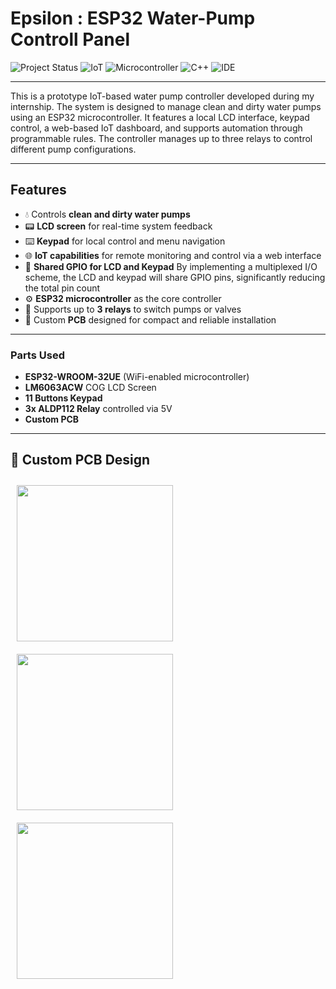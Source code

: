 
# Epsilon : ESP32 Water-Pump Controll Panel 

![Project Status](https://img.shields.io/badge/status-prototype-purple) ![IoT](https://img.shields.io/badge/IoT-enabled-blueviolet) ![Microcontroller](https://img.shields.io/badge/MCU-ESP32-orange) ![C++](https://img.shields.io/badge/language-C++-blue) ![IDE](https://img.shields.io/badge/IDE-Arduino-turquoise)

---
This is a prototype IoT-based water pump controller developed during my internship. The system is designed to manage clean and dirty water pumps using an ESP32 microcontroller. It features a local LCD interface, keypad control, a web-based IoT dashboard, and supports automation through programmable rules. The controller manages up to three relays to control different pump configurations.

---


## Features

- 💧 Controls **clean and dirty water pumps**
- 📟 **LCD screen** for real-time system feedback
- ⌨️ **Keypad** for local control and menu navigation
- 🌐 **IoT capabilities** for remote monitoring and control via a web interface
- 🧠 **Shared GPIO for LCD and Keypad** By implementing a multiplexed I/O scheme, the LCD and keypad will share GPIO pins, significantly reducing the total pin count
- ⚙️ **ESP32 microcontroller** as the core controller
- 🔌 Supports up to **3 relays** to switch pumps or valves
- 🔧 Custom **PCB** designed for compact and reliable installation

---

### Parts Used

- **ESP32-WROOM-32UE** (WiFi-enabled microcontroller)
- **LM6063ACW** COG LCD Screen
- **11 Buttons Keypad**
- **3x ALDP112 Relay** controlled via 5V
- **Custom PCB**

---

## 🧩 Custom PCB Design
<p align="center">
  <figure style="display:inline-block; text-align:center; margin:10px;">
    <img src="https://github.com/user-attachments/assets/7db76729-60f1-4e9e-9192-f4f842646040" width="250" />
  </figure>
  
  <figure style="display:inline-block; text-align:center; margin:10px;">
    <img src="https://github.com/user-attachments/assets/347bdfd7-53c8-475b-95c6-09c6ad928ee3" width="250" />
  </figure>

  <figure style="display:inline-block; text-align:center; margin:10px;">
    <img src="https://github.com/user-attachments/assets/9466580f-0799-4eb7-88fe-6df96e14b687" width="250" />
  </figure>
</p>

